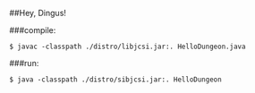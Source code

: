 ##Hey, Dingus!

###compile:

```$ javac -classpath ./distro/libjcsi.jar:. HelloDungeon.java```

###run:

```$ java -classpath ./distro/sibjcsi.jar:. HelloDungeon```